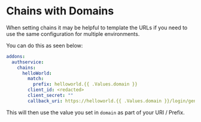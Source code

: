 # Chains with Domains

When setting chains it may be helpful to template the URLs if you need to use the same configuration for multiple environments.

You can do this as seen below:

```yaml
addons:
  authservice:
    chains:
      helloWorld:
        match:
          prefix: helloworld.{{ .Values.domain }}
        client_id: <redacted>
        client_secret: ""
        callback_uri: https://helloworld.{{ .Values.domain }}/login/generic_oauth
```

This will then use the value you set in `domain` as part of your URI / Prefix.
